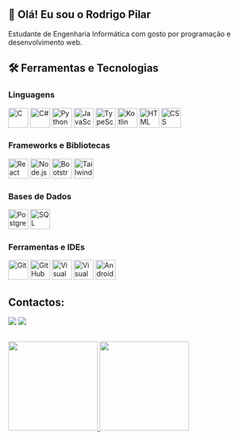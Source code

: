 ## 👋 Olá! Eu sou o Rodrigo Pilar

Estudante de Engenharia Informática com gosto por programação e desenvolvimento web.

## 🛠️ Ferramentas e Tecnologias

### Linguagens
<p align="left">
  <img title="C" src="https://cdn.jsdelivr.net/gh/devicons/devicon/icons/c/c-original.svg" width="40" height="40" />
  <img title="C#" src="https://cdn.jsdelivr.net/gh/devicons/devicon/icons/csharp/csharp-original.svg" width="40" height="40" />
  <img title="Python" src="https://cdn.jsdelivr.net/gh/devicons/devicon/icons/python/python-original.svg" width="40" height="40" />
  <img title="JavaScript" src="https://cdn.jsdelivr.net/gh/devicons/devicon/icons/javascript/javascript-original.svg" width="40" height="40" />
  <img title="TypeScript" src="https://cdn.jsdelivr.net/gh/devicons/devicon/icons/typescript/typescript-original.svg" width="40" height="40" />
  <img title="Kotlin" src="https://cdn.jsdelivr.net/gh/devicons/devicon/icons/kotlin/kotlin-original.svg" width="40" height="40" />
  <img title="HTML" src="https://cdn.jsdelivr.net/gh/devicons/devicon/icons/html5/html5-original.svg" width="40" height="40" />
  <img title="CSS" src="https://cdn.jsdelivr.net/gh/devicons/devicon/icons/css3/css3-original.svg" width="40" height="40" />
</p>

### Frameworks e Bibliotecas
<p align="left">
  <img title="React" src="https://cdn.jsdelivr.net/gh/devicons/devicon/icons/react/react-original.svg" width="40" height="40" />
  <img title="Node.js" src="https://cdn.jsdelivr.net/gh/devicons/devicon/icons/nodejs/nodejs-original.svg" width="40" height="40" />
  <img title="Bootstrap" src="https://cdn.jsdelivr.net/gh/devicons/devicon/icons/bootstrap/bootstrap-original.svg" width="40" height="40" />
  <img title="Tailwind CSS" src="https://cdn.jsdelivr.net/gh/devicons/devicon/icons/tailwindcss/tailwindcss-original.svg" width="40" height="40" />
</p>

### Bases de Dados
<p align="left">
  <img title="PostgreSQL" src="https://cdn.jsdelivr.net/gh/devicons/devicon/icons/postgresql/postgresql-original.svg" width="40" height="40" />
  <img title="SQL Server" src="https://cdn.jsdelivr.net/gh/devicons/devicon/icons/microsoftsqlserver/microsoftsqlserver-plain.svg" width="40" height="40" />
</p>

### Ferramentas e IDEs
<p align="left">
  <img title="Git" src="https://cdn.jsdelivr.net/gh/devicons/devicon/icons/git/git-original.svg" width="40" height="40" />
  <img title="GitHub" src="https://cdn.jsdelivr.net/gh/devicons/devicon/icons/github/github-original.svg" width="40" height="40" />
  <img title="Visual Studio Code" src="https://cdn.jsdelivr.net/gh/devicons/devicon/icons/vscode/vscode-original.svg" width="40" height="40" />
  <img title="Visual Studio" src="https://cdn.jsdelivr.net/gh/devicons/devicon/icons/visualstudio/visualstudio-plain.svg" width="40" height="40" />
  <img title="Android Studio" src="https://cdn.jsdelivr.net/gh/devicons/devicon/icons/androidstudio/androidstudio-original.svg" width="40" height="40" />
</p>

## Contactos:
<div>
<a href = "mailto:ropilar2003@gmail.com"><img loading="lazy" src="https://img.shields.io/badge/Gmail-D14836?style=for-the-badge&logo=gmail&logoColor=white" target="_blank"></a>
<a href="https://www.linkedin.com/in/rodrigo-pilar-692702338" target="_blank"><img loading="lazy" src="https://img.shields.io/badge/-LinkedIn-%230077B5?style=for-the-badge&logo=linkedin&logoColor=white" target="_blank"></a>   
</div>

##
<div>
<a href="https://github.com/RodrigoPilar">
<img loading="lazy" height="180em" src="https://github-readme-stats.vercel.app/api/top-langs/?username=RodrigoPilar&layout=compact&langs_count=7&theme=dracula"/>
<img loading="lazy" height="180em" src="https://github-readme-stats.vercel.app/api?username=RodrigoPilar&show_icons=true&theme=dracula&include_all_commits=true&count_private=true"/>
</div>
